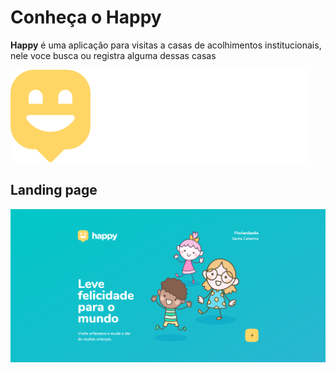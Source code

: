 <div>
  <h1>Conheça o Happy</h1>
</div>
<p><strong>Happy</strong> é uma aplicação para visitas a casas de acolhimentos institucionais,<br> nele voce busca ou registra alguma dessas casas </p>
<img src="./web/src/images/logo.svg">

<h2>Landing page</h2>
<img src="./web/src/images/Screenshot_1.png">
